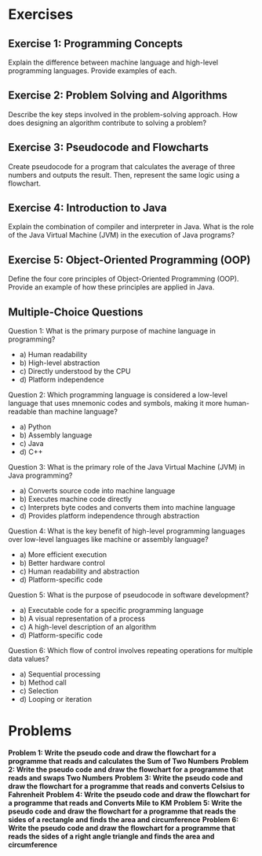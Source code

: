 # Exercises
## Exercise 1: Programming Concepts

Explain the difference between machine language and high-level programming languages. Provide examples of each.

## Exercise 2: Problem Solving and Algorithms

Describe the key steps involved in the problem-solving approach. How does designing an algorithm contribute to solving a problem?

## Exercise 3: Pseudocode and Flowcharts

Create pseudocode for a program that calculates the average of three numbers and outputs the result. Then, represent the same logic using a flowchart.

## Exercise 4: Introduction to Java

Explain the combination of compiler and interpreter in Java. What is the role of the Java Virtual Machine (JVM) in the execution of Java programs?

## Exercise 5: Object-Oriented Programming (OOP)

Define the four core principles of Object-Oriented Programming (OOP). Provide an example of how these principles are applied in Java.

## Multiple-Choice Questions
Question 1: What is the primary purpose of machine language in programming?
* a) Human readability 
* b) High-level abstraction
* c) Directly understood by the CPU
* d) Platform independence

Question 2: Which programming language is considered a low-level language that uses mnemonic codes and symbols, making it more human-readable than machine language?
* a) Python
* b) Assembly language
* c) Java
* d) C++

Question 3:
What is the primary role of the Java Virtual Machine (JVM) in Java programming?

* a) Converts source code into machine language
* b) Executes machine code directly
* c) Interprets byte codes and converts them into machine language
* d) Provides platform independence through abstraction

Question 4:
What is the key benefit of high-level programming languages over low-level languages like machine or assembly language?

* a) More efficient execution
* b) Better hardware control
* c) Human readability and abstraction
* d) Platform-specific code

Question 5:
What is the purpose of pseudocode in software development?

* a) Executable code for a specific programming language
* b) A visual representation of a process
* c) A high-level description of an algorithm
* d) Platform-specific code

Question 6:
Which flow of control involves repeating operations for multiple data values?

* a) Sequential processing
* b) Method call
* c) Selection
* d) Looping or iteration

# Problems
**Problem 1: Write the pseudo code and draw the flowchart for a programme that reads and calculates the Sum of Two Numbers**
**Problem 2: Write the pseudo code and draw the flowchart for a programme that reads and swaps Two Numbers**
**Problem 3: Write the pseudo code and draw the flowchart for a programme that reads and converts Celsius to Fahrenheit**
**Problem 4: Write the pseudo code and draw the flowchart for a programme that reads and Converts Mile to KM**
**Problem 5: Write the pseudo code and draw the flowchart for a programme that reads the sides of a rectangle and finds the area and circumference**
**Problem 6: Write the pseudo code and draw the flowchart for a programme that reads the sides of a right angle triangle and finds the area and circumference**

